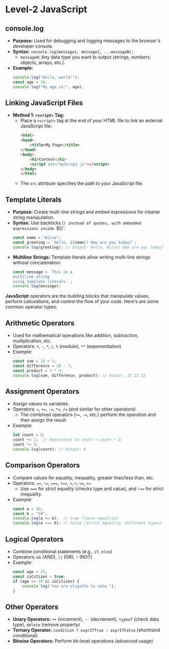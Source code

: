# Level-2 JavaScript


## console.log

- **Purpose:** Used for debugging and logging messages to the browser's developer console.
- **Syntax:** `console.log(message1, message2, ...messageN);`
  - `messageN`: Any data type you want to output (strings, numbers, objects, arrays, etc.).
- **Example:**
  ```javascript
  console.log("Hello, world!");
  const age = 30;
  console.log("My age is:", age);
  ```

## Linking JavaScript Files

- **Method 1: `<script>` Tag:**
  - Place a `<script>` tag at the end of your HTML file to link an external JavaScript file:
    ```html
    <html>
    <head>
        <title>My Page</title>
    </head>
    <body>
        <h1>Content</h1>
        <script src="myScript.js"></script>
    </body>
    </html>
    ```
  - The `src` attribute specifies the path to your JavaScript file.

## Template Literals

- **Purpose:** Create multi-line strings and embed expressions for cleaner string manipulation.
- **Syntax:** Use backticks (`) instead of quotes, with embedded expressions inside `${}`:
  ```javascript
  const name = "Alice";
  const greeting = `Hello, ${name}! How are you today?`;
  console.log(greeting); // Output: Hello, Alice! How are you today?
  ```
- **Multiline Strings:** Template literals allow writing multi-line strings without concatenation:
  ```javascript
  const message = `This is a
  multiline string
  using template literals.`;
  console.log(message);
  ```

**JavaScript** operators are the building blocks that manipulate values, perform calculations, and control the flow of your code. Here's are some common operator types:

## Arithmetic Operators

- Used for mathematical operations like addition, subtraction, multiplication, etc.
- Operators: `+`, `-`, `*`, `/`, `%` (modulo), `**` (exponentiation)
- Example:
  ```javascript
  const sum = 10 + 5;
  const difference = 20 - 7;
  const product = 3 * 4;
  console.log(sum, difference, product); // Output: 15 13 12
  ```

## Assignment Operators

- Assign values to variables.
- Operators: `=`, `+=`, `-=`, `*=`, `/=` (and similar for other operators)
  - The combined operators (`+=`, `-=`, etc.) perform the operation and then assign the result.
- Example:
  ```javascript
  let count = 0;
  count += 2;  // Equivalent to count = count + 2;
  count *= 3;
  console.log(count); // Output: 6
  ```

## Comparison Operators

- Compare values for equality, inequality, greater than/less than, etc.
- Operators: `==`, `!=`, `===`, `!==`, `<`, `>`, `<=`, `>=`
  - Use `===` for strict equality (checks type and value), and `!==` for strict inequality.
- Example:
  ```javascript
  const a = 10;
  const b = "10";
  console.log(a == b);  // true (loose equality)
  console.log(a === b); // false (strict equality, different types)
  ```

## Logical Operators

- Combine conditional statements (e.g., `if`, `else`)
- Operators: `&&` (AND), `||` (OR), `!` (NOT)
- Example:
  ```javascript
  const age = 25;
  const isCitizen = true;
  if (age >= 18 && isCitizen) {
      console.log("You are eligible to vote.");
  }
  ```

## Other Operators

- **Unary Operators:** `++` (increment), `--` (decrement), `typeof` (check data type), `delete` (remove property)
- **Ternary Operator:** `condition ? exprIfTrue : exprIfFalse` (shorthand conditional)
- **Bitwise Operators:** Perform bit-level operations (advanced usage)
